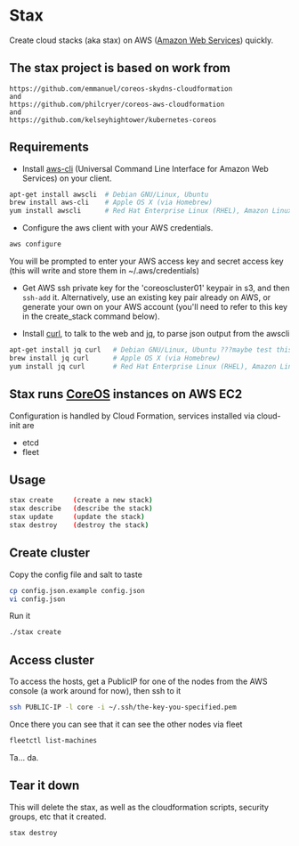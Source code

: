 # Stax

Create cloud stacks (aka stax) on AWS ([Amazon Web Services](aws.amazon.com)) quickly.

## The stax project is based on work from

    https://github.com/emmanuel/coreos-skydns-cloudformation
    and
    https://github.com/philcryer/coreos-aws-cloudformation
    and
    https://github.com/kelseyhightower/kubernetes-coreos

## Requirements

* Install [aws-cli](https://github.com/aws/aws-cli) (Universal Command Line Interface for Amazon Web Services) on your client.

```bash
apt-get install awscli  # Debian GNU/Linux, Ubuntu
brew install aws-cli    # Apple OS X (via Homebrew)
yum install awscli      # Red Hat Enterprise Linux (RHEL), Amazon Linux, Centos
```

* Configure the aws client with your AWS credentials.

```bash
aws configure
```

You will be prompted to enter your AWS access key and secret access key (this will write and store them in ~/.aws/credentials)

* Get AWS ssh private key for the 'coreoscluster01' keypair in s3, and then `ssh-add` it. Alternatively, use an existing key pair already on AWS, or generate your own on your AWS account
(you'll need to refer to this key in the create_stack command below).

* Install [curl](), to talk to the web and [jq](), to parse json output from the awscli

```bash
apt-get install jq curl   # Debian GNU/Linux, Ubuntu ???maybe test this
brew install jq curl      # Apple OS X (via Homebrew)
yum install jq curl       # Red Hat Enterprise Linux (RHEL), Amazon Linux, Centos ???test this
```

## Stax runs [CoreOS](https://coreos.com/) instances on AWS EC2

Configuration is handled by Cloud Formation, services installed via cloud-init are

* etcd
* fleet

## Usage

```bash
stax create     (create a new stack)
stax describe   (describe the stack)
stax update     (update the stack)
stax destroy    (destroy the stack)
```

## Create cluster

Copy the config file and salt to taste

```bash
cp config.json.example config.json
vi config.json
```

Run it

```bash
./stax create
```

## Access cluster

To access the hosts, get a PublicIP for one of the nodes from the AWS console (a work around for now), then ssh to it

```bash
ssh PUBLIC-IP -l core -i ~/.ssh/the-key-you-specified.pem
```

Once there you can see that it can see the other nodes via fleet

```bash
fleetctl list-machines
```

Ta... da.

## Tear it down

This will delete the stax, as well as the cloudformation scripts, security groups, etc that it created.

```bash
stax destroy
```
